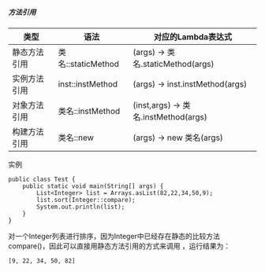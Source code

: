 ##### 方法引用

| 类型 | 语法 | 对应的Lambda表达式 | 
| -- | -- | -- |
| 静态方法引用 | 类名::staticMethod | (args) -> 类名.staticMethod(args) | 
| 实例方法引用 | inst::instMethod | (args) -> inst.instMethod(args) | 
| 对象方法引用 | 类名::instMethod | (inst,args) -> 类名.instMethod(args) | 
| 构建方法引用 | 类名::new | (args) -> new 类名(args) | 


实例

```
public class Test {
    public static void main(String[] args) {
        List<Integer> list = Arrays.asList(82,22,34,50,9);
        list.sort(Integer::compare);
        System.out.println(list);
    }
}
```

对一个Integer列表进行排序，因为Integer中已经存在静态的比较方法compare()，因此可以直接用静态方法引用的方式来调用 ，运行结果为：

```
[9, 22, 34, 50, 82]
```